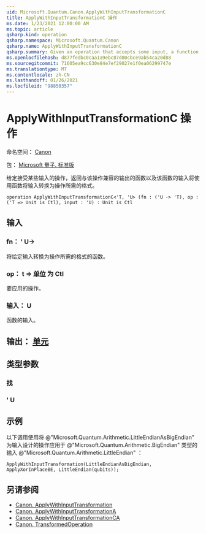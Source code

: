 ```yaml
---
uid: Microsoft.Quantum.Canon.ApplyWithInputTransformationC
title: ApplyWithInputTransformationC 操作
ms.date: 1/23/2021 12:00:00 AM
ms.topic: article
qsharp.kind: operation
qsharp.namespace: Microsoft.Quantum.Canon
qsharp.name: ApplyWithInputTransformationC
qsharp.summary: Given an operation that accepts some input, a function that returns an output compatible with that operation, and an input to that function, applies the operation using the function to transform the input to a form expected by the operation.
ms.openlocfilehash: d877fedbc0caa1a9ebc87d80cbce9ab54ca20d88
ms.sourcegitcommit: 71605ea9cc630e84e7ef29027e1f0ea06299747e
ms.translationtype: MT
ms.contentlocale: zh-CN
ms.lasthandoff: 01/26/2021
ms.locfileid: "98850357"
---
```

# <a name="applywithinputtransformationc-operation"></a>ApplyWithInputTransformationC 操作

命名空间： [Canon](xref:Microsoft.Quantum.Canon)

包： [Microsoft 量子. 标准版](https://nuget.org/packages/Microsoft.Quantum.Standard)


给定接受某些输入的操作，返回与该操作兼容的输出的函数以及该函数的输入将使用函数将输入转换为操作所需的格式。

```qsharp
operation ApplyWithInputTransformationC<'T, 'U> (fn : ('U -> 'T), op : ('T => Unit is Ctl), input : 'U) : Unit is Ctl
```


## <a name="input"></a>输入

### <a name="fn--u---t"></a>fn： ' U->

将给定输入转换为操作所需的格式的函数。


### <a name="op--t--unit--is-ctl"></a>op： t => [单位](xref:microsoft.quantum.lang-ref.unit)  为 Ctl

要应用的操作。


### <a name="input--u"></a>输入： U

函数的输入。



## <a name="output--unit"></a>输出： [单元](xref:microsoft.quantum.lang-ref.unit)



## <a name="type-parameters"></a>类型参数

### <a name="t"></a>找


### <a name="u"></a>' U



## <a name="example"></a>示例

以下调用使用将 @"Microsoft.Quantum.Arithmetic.LittleEndianAsBigEndian" 为输入设计的操作应用于 @"Microsoft.Quantum.Arithmetic.BigEndian" 类型的输入 @"Microsoft.Quantum.Arithmetic.LittleEndian" ：

```qsharp
ApplyWithInputTransformation(LittleEndianAsBigEndian, ApplyXorInPlaceBE, LittleEndian(qubits));
```

## <a name="see-also"></a>另请参阅

- [Canon. ApplyWithInputTransformation](xref:Microsoft.Quantum.Canon.ApplyWithInputTransformation)
- [Canon. ApplyWithInputTransformationA](xref:Microsoft.Quantum.Canon.ApplyWithInputTransformationA)
- [Canon. ApplyWithInputTransformationCA](xref:Microsoft.Quantum.Canon.ApplyWithInputTransformationCA)
- [Canon. TransformedOperation](xref:Microsoft.Quantum.Canon.TransformedOperation)